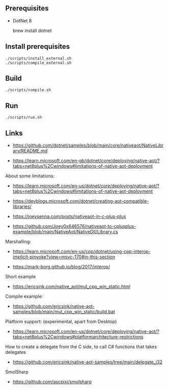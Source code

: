 ## Prerequisites

* DotNet 8

    brew install dotnet

## Install prerequisites

    ./scripts/install_external.sh
    ./scripts/compile_external.sh

## Build

    ./scripts/compile.sh

## Run

    ./scripts/run.sh


## Links

* https://github.com/dotnet/samples/blob/main/core/nativeaot/NativeLibrary/README.md

* https://learn.microsoft.com/en-gb/dotnet/core/deploying/native-aot/?tabs=net8plus%2Cwindows#limitations-of-native-aot-deployment

About some limitations:
* https://learn.microsoft.com/en-us/dotnet/core/deploying/native-aot/?tabs=net8plus%2Cwindows#limitations-of-native-aot-deployment
* https://devblogs.microsoft.com/dotnet/creating-aot-compatible-libraries/

* https://joeysenna.com/posts/nativeaot-in-c-plus-plus

* https://github.com/Joey0x646576/nativeaot-to-cplusplus-example/blob/main/NativeAot/NativeDll/Library.cs

Marshalling:
* https://learn.microsoft.com/en-us/cpp/dotnet/using-cpp-interop-implicit-pinvoke?view=msvc-170#in-this-section

* https://mark-borg.github.io/blog/2017/interop/

Short example
* https://ericsink.com/native_aot/mul_cpp_win_static.html

Compile example:
* https://github.com/ericsink/native-aot-samples/blob/main/mul_cpp_win_static/build.bat

Platform support:
(experimental, apart from Desktop)

* https://learn.microsoft.com/en-us/dotnet/core/deploying/native-aot/?tabs=net8plus%2Cwindows#platformarchitecture-restrictions

How to create a delegate from the C side, to call C# functions that takes delegates
* https://github.com/ericsink/native-aot-samples/tree/main/delegate_i32

SmolSharp
* https://github.com/ascpixi/smolsharp
